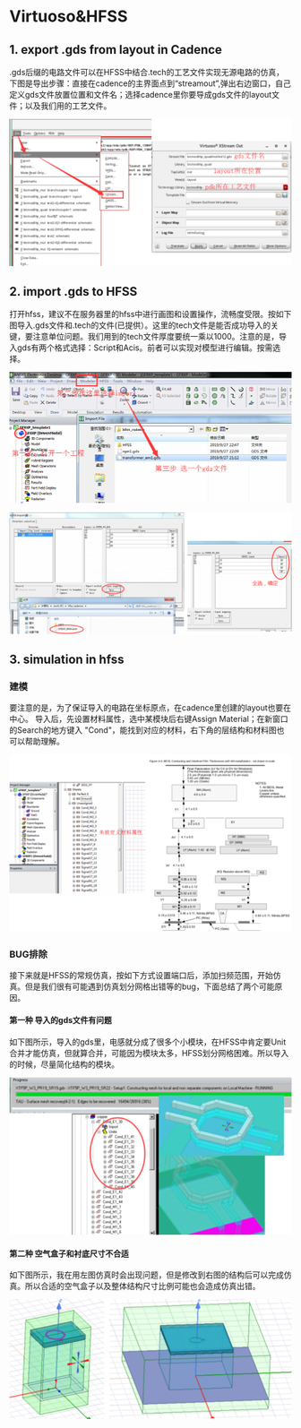 # Virtuoso&HFSS
## 1. export .gds from layout in Cadence
.gds后缀的电路文件可以在HFSS中结合.tech的工艺文件实现无源电路的仿真，下图是导出步骤：直接在cadence的主界面点到“streamout”,弹出右边窗口，自己定义gds文件放置位置和文件名；选择cadence里你要导成gds文件的layout文件；以及我们用的工艺文件。

![](Streamout.png)

## 2. import .gds to HFSS
打开hfss，建议不在服务器里的hfss中进行画图和设置操作，流畅度受限。按如下图导入.gds文件和.tech的文件(已提供）。这里的tech文件是能否成功导入的关键，要注意单位问题。我们用到的tech文件厚度要统一乘以1000。注意的是，导入gds有两个格式选择：Script和Acis。前者可以实现对模型进行编辑。按需选择。

![](HFSSimport.png)

![](import.png)

## 3. simulation in hfss
### 建模
要注意的是，为了保证导入的电路在坐标原点，在cadence里创建的layout也要在中心。
导入后，先设置材料属性，选中某模块后右键Assign Material；在新窗口的Search的地方键入 "Cond"，能找到对应的材料，右下角的层结构和材料图也可以帮助理解。

![](material.png)

### BUG排除
接下来就是HFSS的常规仿真，按如下方式设置端口后，添加扫频范围，开始仿真。但是我们很有可能遇到仿真划分网格出错等的bug，下面总结了两个可能原因。

#### 第一种 导入的gds文件有问题
如下图所示，导入的gds里，电感就分成了很多个小模块，在HFSS中肯定要Unit合并才能仿真，但就算合并，可能因为模块太多，HFSS划分网格困难。所以导入的时候，尽量简化结构的模块。

![](reasonoferror.png)

#### 第二种 空气盒子和衬底尺寸不合适

如下图所示，我在用左图仿真时会出现问题，但是修改到右图的结构后可以完成仿真。所以合适的空气盒子以及整体结构尺寸比例可能也会造成仿真出错。

![](model1.png)
